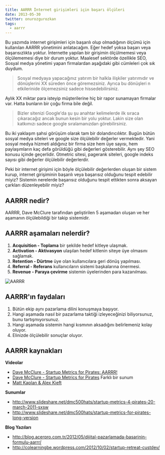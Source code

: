 ```yaml
---
title: AARRR İnternet girişimleri için başarı ölçüleri
date: 2013-05-30
twitter: onurozgurozkan
tags:
  - aarrr
---
```


Bu yazımda internet girişimleri için başarılı olup olmadığının ölçümü için kullanılan AARRR yönetimini anlatacağım. Eğer hedef yoksa başarı veya başarısızlıkta yoktur. İnternette yapılan bir girişimin ölçülmemesi veya ölçülememesi diye bir durum yoktur. Maalesef sektörde özellikle SEO, Sosyal medya yönetimi yapan firmalardan aşağıdaki gibi cümleleri çok sık duydum.

> Sosyal medyaya yapacağınız yatırım bir halkla ilişkiler yatırımıdır ve dönüşlerini XX süreden önce göremezsiniz. Ayrıca bu dönüşleri n etkilerinide ölçemezsiniz sadece hissedebilirsiniz.

Aylık XX miktar para isteyip müşterilerine hiç bir rapor sunamayan firmalar var. Hatta bunların bir çoğu firma bile değil.

> Bizler sitenizi Google'da şu şu anahtar kelimelerde ilk sıraca çıkaracağız ancak bunun kesin bir yolu yoktur. Lakin size olan katkımızı sadece google sıralamanızdan görebilirsiniz.

Bu iki yaklaşım şahsi görüşüm olarak tam bir dolandırıcılıktır. Bugün bütün sosyal medya siteleri ve google size ölçülebilir değerler vermektedir. Yani sosyal medya hizmeti aldığınız bir firma size hem üye sayısı, hem paylaşımların kaç defa görüldüğü gibi değerleri gösterebilir. Aynı şey SEO konusu içinde geçerlidir. Gtmetric sitesi, pagerank siteleri, google indeks sayısı gibi değerler ölçülebilir değerlerdir.

Peki bir internet girişimi için böyle ölçülebilir değerlerden oluşan bir sistem kurup, internet girişiminin başarılı veya başarısız olduğunu tespit edebilir miyiz? Sistemin nerelerde başarısız olduğunu tespit ettikten sonra aksayan çarkları düzenleyebilir miyiz?

## AARRR nedir?

AARRR, Dave McClure tarafından geliştirilen 5 aşamadan oluşan ve her aşamanın ölçülebildiği bir takip sistemidir.

## AARRR aşamaları nelerdir?

1.  **Acquisition - Toplama** bir şekilde hedef kitleye ulaşmak.
2.  **Activation - Aktivasyon** ulaşılan hedef kitlenin siteye üye olmasını sağlamak.
3.  **Retention - Dürtme** üye olan kullanıcılara geri dönüş yapılması.
4.  **Referral - Referans** kullanıcıların sistemi başkalarına önermesi.
5.  **Revenue - Paraya çevirme** sistemin üyelerinden para kazanılması.

![AARRR][1]

## AARRR'ın faydaları

1.  Bütün ekip aynı pazarlama dilini konuşmaya başıyor.
2.  Hangi aşamada nasıl bir pazarlama taktiği izleyeceğinizi biliyorsunuz, bunu tartışmıyorsunuz.
3.  Hangi aşamada sistemin hangi kısmının aksadığını belirlemeniz kolay oluyor.
4.  Elinizde ölçülebilir sonuçlar oluyor.

## AARRR kaynakları

**Videolar**

*   [Dave McClure - Startup Metrics for Pirates: AARRR!][2]
*   [Dave McClure - Startup Metrics for Pirates][3] Farklı bir sunum
*   [Matt Kaplan & Alex Kieft][4]

**Sunumlar**

*   http://www.slideshare.net/dmc500hats/startup-metrics-4-pirates-20-march-2011-sxsw
*   http://www.slideshare.net/dmc500hats/startup-metrics-for-pirates-long-version

**Blog Yazıları**

*   http://blog.acerpro.com.tr/2012/05/dijital-pazarlamada-basarinin-formulu-aarrr/
*   http://colearningbe.wordpress.com/2012/10/02/startup-retreat-custdev/

 [1]: http://www.lab2023.com/wp-content/uploads/2013/05/aarrr-1009x1024.jpg
 [2]: http://www.youtube.com/watch?v=irjgfW0BIrw
 [3]: http://www.ustream.tv/recorded/5336115
 [4]: http://www.knowledgevision.com/aarrr_metrics

